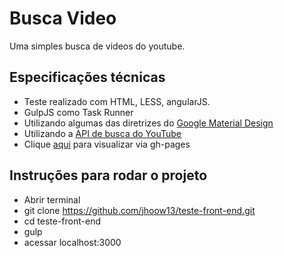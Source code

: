 # Busca Video

Uma simples busca de videos do youtube.

## Especificações técnicas
- Teste realizado com HTML, LESS, angularJS.
- GulpJS como Task Runner
- Utilizando algumas das diretrizes do [Google Material Design](https://www.google.com/design/spec/material-design/introduction.html)
- Utilizando a [API de busca do YouTube](https://developers.google.com/youtube/v3/docs/search/list)
- Clique [aqui](https://jhoow13.github.io/busca-video/#/) para visualizar via gh-pages


## Instruções para rodar o projeto

- Abrir terminal
- git clone https://github.com/jhoow13/teste-front-end.git
- cd teste-front-end
- gulp
- acessar localhost:3000
